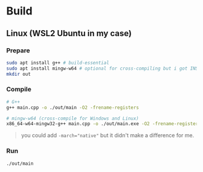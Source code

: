# Build

## Linux (WSL2 Ubuntu in my case)

### Prepare

```bash
sudo apt install g++ # build-essential
sudo apt install mingw-w64 # optional for cross-compiling but i got INSANE performance with it
mkdir out
```

### Compile

```bash
# G++
g++ main.cpp -o ./out/main -O2 -frename-registers

# mingw-w64 (cross-compile for Windows and Linux)
x86_64-w64-mingw32-g++ main.cpp -o ./out/main.exe -O2 -frename-registers
```

> you could add `-march="native"` but it didn't make a difference for me.

### Run

```bash
./out/main
```
